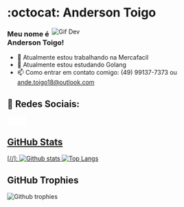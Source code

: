 # :octocat: Anderson Toigo

<img src="https://c.tenor.com/f-nICqWLnrQAAAAC/programmer-cycle.gif" min-width="400px" max-width="400px" width="400px" align="right" alt="Gif Dev">

### Meu nome é Anderson Toigo!
- 🔭 Atualmente estou trabalhando na Mercafacil</br>
- 🌱 Atualmente estou estudando Golang</br>
- 📫 Como entrar em contato comigo: (49) 99137-7373 ou ande.toigo18@outlook.com</br>


## 📱 Redes Sociais:
<a href="https://www.instagram.com/anderson_toigo" target="_blank"><img align="left" alt="Instagram" width="22px" src="https://github.com/Aakarsh-B/trying-repos/blob/master/insta.svg" />
<a href="https://www.linkedin.com/in/anderson-toigo-291919184" target="_blank"><img align="left" alt="LinkedIn" width="22px" src="https://github.com/Aakarsh-B/trying-repos/blob/master/linkedin.svg" />
  
</br>

## GitHub Stats
[//]: ![Github stats](https://github-readme-stats.vercel.app/api?username=AndersonToigo&hide=issues&theme=gruvbox&show_icons=true&hide_border=false&count_private=true&include_all_commits=true&line_height=24.5)
[![Top Langs](https://github-readme-stats.vercel.app/api/top-langs/?username=AndersonToigo&layout=compact&theme=gruvbox&langs_count=6&count_private=true)](https://github.com/AndersonToigo/AndersonToigo)


  
## GitHub Trophies
![Github trophies](https://github-profile-trophy.vercel.app/?username=AndersonToigo&theme=dracula)
